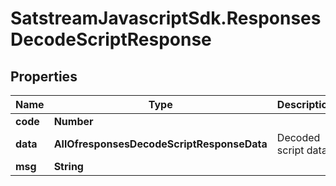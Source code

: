 # SatstreamJavascriptSdk.ResponsesDecodeScriptResponse

## Properties
Name | Type | Description | Notes
------------ | ------------- | ------------- | -------------
**code** | **Number** |  | [optional] 
**data** | **AllOfresponsesDecodeScriptResponseData** | Decoded script data | [optional] 
**msg** | **String** |  | [optional] 
